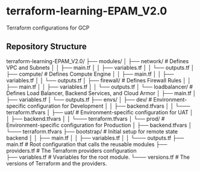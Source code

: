 # terraform-learning-EPAM_V2.0

Terraform configurations for GCP 

## Repository Structure

terraform-learning-EPAM_V2.0/
├── modules/
│   ├── network/                # Defines VPC and Subnets
│   │   ├── main.tf
│   │   ├── variables.tf
│   │   └── outputs.tf
│   ├── compute/                # Defines Compute Engine
│   │   ├── main.tf
│   │   ├── variables.tf
│   │   └── outputs.tf
│   ├── firewall/               # Defines Firewall Rules
│   │   ├── main.tf
│   │   ├── variables.tf
│   │   └── outputs.tf
│   └── loadbalancer/          # Defines Load Balancer, Backend Services, and Cloud Armor
│         ├── main.tf
│         ├── variables.tf
│         └── outputs.tf
├── envs/
│   ├── dev/                    # Environment-specific configuration for Development
│   │  ├── backend.tfvars
│   │  └─── terraform.tfvars
│   ├── uat/                    # Environment-specific configuration for UAT
│   │  ├── backend.tfvars
│   │  └─── terraform.tfvars
│   └── prod/                  # Environment-specific configuration for Production
│        ├── backend.tfvars
│        └─── terraform.tfvars
├── bootstrap/                  # Initial setup for remote state backend
│   │   ├── main.tf
│   │   ├── variables.tf
│   │   └─── outputs.tf
├── main.tf                     # Root configuration that calls the reusable modules
├── providers.tf                # The Terraform providers configuration      
├── variables.tf                # Vvariables for the root module.
└─── versions.tf                # The versions of Terraform and the providers.
